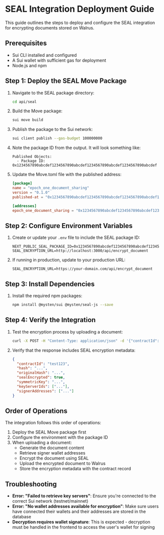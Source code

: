 # SEAL Integration Deployment Guide

This guide outlines the steps to deploy and configure the SEAL integration for encrypting documents stored on Walrus.

## Prerequisites

- Sui CLI installed and configured
- A Sui wallet with sufficient gas for deployment
- Node.js and npm

## Step 1: Deploy the SEAL Move Package

1. Navigate to the SEAL package directory:
   ```bash
   cd api/seal
   ```

2. Build the Move package:
   ```bash
   sui move build
   ```

3. Publish the package to the Sui network:
   ```bash
   sui client publish --gas-budget 100000000
   ```

4. Note the package ID from the output. It will look something like:
   ```
   Published Objects:
     - Package ID: 0x1234567890abcdef1234567890abcdef1234567890abcdef1234567890abcdef
   ```

5. Update the Move.toml file with the published address:
   ```toml
   [package]
   name = "epoch_one_document_sharing"
   version = "0.1.0"
   published-at = "0x1234567890abcdef1234567890abcdef1234567890abcdef1234567890abcdef"

   [addresses]
   epoch_one_document_sharing = "0x1234567890abcdef1234567890abcdef1234567890abcdef1234567890abcdef"
   ```

## Step 2: Configure Environment Variables

1. Create or update your `.env` file to include the SEAL package ID:
   ```
   NEXT_PUBLIC_SEAL_PACKAGE_ID=0x1234567890abcdef1234567890abcdef1234567890abcdef1234567890abcdef
   SEAL_ENCRYPTION_URL=http://localhost:3000/api/encrypt_document
   ```

2. If running in production, update to your production URL:
   ```
   SEAL_ENCRYPTION_URL=https://your-domain.com/api/encrypt_document
   ```

## Step 3: Install Dependencies

1. Install the required npm packages:
   ```bash
   npm install @mysten/sui @mysten/seal-js --save
   ```

## Step 4: Verify the Integration

1. Test the encryption process by uploading a document:
   ```bash
   curl -X POST -H "Content-Type: application/json" -d '{"contractId":"test123","contractContent":"dGVzdCBjb250ZW50","isBase64":true}' http://localhost:3000/api/upload_contract
   ```

2. Verify that the response includes SEAL encryption metadata:
   ```json
   {
     "contractId": "test123",
     "hash": "...",
     "originalHash": "...",
     "sealEncrypted": true,
     "symmetricKey": "...",
     "keyServerIds": ["..."],
     "signerAddresses": ["..."]
   }
   ```

## Order of Operations

The integration follows this order of operations:

1. Deploy the SEAL Move package first
2. Configure the environment with the package ID
3. When uploading a document:
   - Generate the document content
   - Retrieve signer wallet addresses
   - Encrypt the document using SEAL
   - Upload the encrypted document to Walrus
   - Store the encryption metadata with the contract record

## Troubleshooting

- **Error: "Failed to retrieve key servers"**: Ensure you're connected to the correct Sui network (testnet/mainnet)
- **Error: "No wallet addresses available for encryption"**: Make sure users have connected their wallets and their addresses are stored in the database
- **Decryption requires wallet signature**: This is expected - decryption must be handled in the frontend to access the user's wallet for signing 